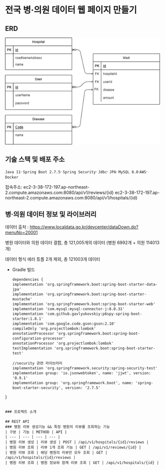 # 전국 병·의원 데이터 웹 페이지 만들기
## ERD
![diagram.png](diagram.png)
## 기술 스택 및 배포 주소
`Java 11`· `Spring Boot 2.7.5`· `Spring Security`· `Jdbc`· `JPA`· `MySQL 8.0`·`AWS`· `Docker`

접속주소:
ec2-3-38-172-197.ap-northeast-2.compute.amazonaws.com:8080/api/v1/reviews/{id}
ec2-3-38-172-197.ap-northeast-2.compute.amazonaws.com:8080/api/v1/hospitals/{id}

## 병·의원 데이터 정보 및 라이브러리
데이터 출처 : https://www.localdata.go.kr/devcenter/dataDown.do?menuNo=20001

병원 데이터와 의원 데이터 결합, 총 121,005개의 데이터 (병원 6992개 + 의원 114013개)

데이터 형식 에러 튜플 2개 제외, 총 121003개 데이터

- Gradle 빌드
  ```
  dependencies {
  implementation 'org.springframework.boot:spring-boot-starter-data-jpa'
  implementation 'org.springframework.boot:spring-boot-starter-mustache'
  implementation 'org.springframework.boot:spring-boot-starter-web'
  implementation 'com.mysql:mysql-connector-j:8.0.31'
  implementation 'com.github.gavlyukovskiy:p6spy-spring-boot-starter:1.8.1'
  implementation 'com.google.code.gson:gson:2.10'
  compileOnly 'org.projectlombok:lombok'
  annotationProcessor 'org.springframework.boot:spring-boot-configuration-processor'
  annotationProcessor 'org.projectlombok:lombok'
  testImplementation 'org.springframework.boot:spring-boot-starter-test'

  //security 관련 라이브러리
  implementation 'org.springframework.security:spring-security-test'
  implementation group: 'io.jsonwebtoken', name: 'jjwt', version: '0.9.1'
  implementation group: 'org.springframework.boot', name: 'spring-boot-starter-security', version: '2.7.5'

}
```

### 프로젝트 소개

## REST API
### 병원 리뷰 생성기능 && 특정 병원의 리뷰를 조회하는 기능
| 구분 | 기능 | METHOD | API |
| --- | --- | --- | --- |
| 병원 리뷰 생성 | 리뷰 생성 | POST | /api/v1/hospitals/{id}/reviews |
| 병원 리뷰 조회 | 리뷰 1개 조회 기능 | GET | /api/v1/reviews/{id} |
| 병원 리뷰 조회 | 해당 병원의 리뷰만 모두 조회 | GET | /api/v1/hospitals/{id}/reviews |
| 병원 리뷰 조회 | 병원 정보와 함께 리뷰 조회 | GET | /api/v1/hospitals/{id} |

